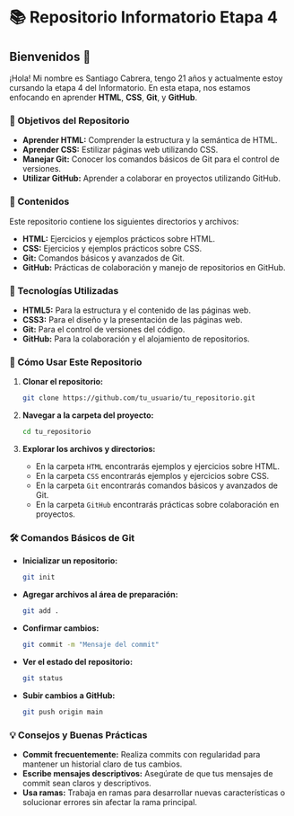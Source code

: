 # 📚 Repositorio Informatorio Etapa 4

## Bienvenidos 👋

¡Hola! Mi nombre es Santiago Cabrera, tengo 21 años y actualmente estoy cursando la etapa 4 del Informatorio. En esta etapa, nos estamos enfocando en aprender **HTML**, **CSS**, **Git**, y **GitHub**.

### 🎯 Objetivos del Repositorio

- **Aprender HTML:** Comprender la estructura y la semántica de HTML.
- **Aprender CSS:** Estilizar páginas web utilizando CSS.
- **Manejar Git:** Conocer los comandos básicos de Git para el control de versiones.
- **Utilizar GitHub:** Aprender a colaborar en proyectos utilizando GitHub.

### 📂 Contenidos

Este repositorio contiene los siguientes directorios y archivos:

- **HTML:** Ejercicios y ejemplos prácticos sobre HTML.
- **CSS:** Ejercicios y ejemplos prácticos sobre CSS.
- **Git:** Comandos básicos y avanzados de Git.
- **GitHub:** Prácticas de colaboración y manejo de repositorios en GitHub.

### 🚀 Tecnologías Utilizadas

- **HTML5:** Para la estructura y el contenido de las páginas web.
- **CSS3:** Para el diseño y la presentación de las páginas web.
- **Git:** Para el control de versiones del código.
- **GitHub:** Para la colaboración y el alojamiento de repositorios.

### 📝 Cómo Usar Este Repositorio

1. **Clonar el repositorio:**
    ```bash
    git clone https://github.com/tu_usuario/tu_repositorio.git
    ```
2. **Navegar a la carpeta del proyecto:**
    ```bash
    cd tu_repositorio
    ```
3. **Explorar los archivos y directorios:**

    - En la carpeta `HTML` encontrarás ejemplos y ejercicios sobre HTML.
    - En la carpeta `CSS` encontrarás ejemplos y ejercicios sobre CSS.
    - En la carpeta `Git` encontrarás comandos básicos y avanzados de Git.
    - En la carpeta `GitHub` encontrarás prácticas sobre colaboración en proyectos.

### 🛠️ Comandos Básicos de Git

- **Inicializar un repositorio:**
    ```bash
    git init
    ```
- **Agregar archivos al área de preparación:**
    ```bash
    git add .
    ```
- **Confirmar cambios:**
    ```bash
    git commit -m "Mensaje del commit"
    ```
- **Ver el estado del repositorio:**
    ```bash
    git status
    ```
- **Subir cambios a GitHub:**
    ```bash
    git push origin main
    ```

### 💡 Consejos y Buenas Prácticas

- **Commit frecuentemente:** Realiza commits con regularidad para mantener un historial claro de tus cambios.
- **Escribe mensajes descriptivos:** Asegúrate de que tus mensajes de commit sean claros y descriptivos.
- **Usa ramas:** Trabaja en ramas para desarrollar nuevas características o solucionar errores sin afectar la rama principal.





